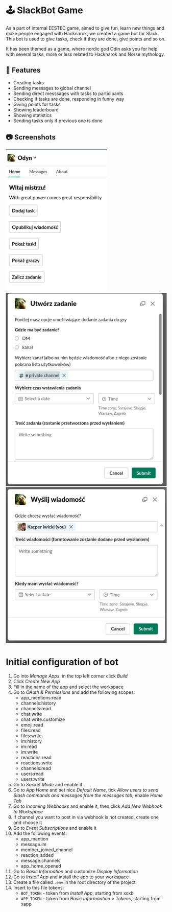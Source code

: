 # 🕹️ SlackBot Game

As a part of internal EESTEC game, aimed to give fun, learn new things and make people engaged with Hacknarok, we created a game bot for Slack. This bot is used to give tasks, check if they are done, give points and so on.

It has been themed as a game, where nordic god Odin asks you for help with several tasks, more or less related to Hacknarok and Norse mythology.

## 📝 Features

-   Creating tasks
-   Sending messages to global channel
-   Sending direct messsages with tasks to participants
-   Checking if tasks are done, responding in funny way
-   Giving points for tasks
-   Showing leaderboard
-   Showing statistics
-   Sending tasks only if previous one is done

## 📷 Screenshots

![](./imgs/admin_page.png) ![](./imgs/task_publish.png) ![](./imgs/send_message.png)

# Initial configuration of bot

1. Go into _Manage Apps_, in the top left corner click _Build_
2. Click _Create New App_
3. Fill in the name of the app and select the workspace
4. Go to _OAuth & Permissions_ and add the following scopes:
    - app_mentions:read
    - channels:history
    - channels:read
    - chat:write
    - chat:write.customize
    - emoji:read
    - files:read
    - files:write
    - im:history
    - im:read
    - im:write
    - reactions:read
    - reactions:write
    - channels:read
    - users:read
    - users:write
5. Go to _Socket Mode_ and enable it
6. Go to _App Home_ and set nice _Default Name_, tick _Allow users to send Slash commands and messages from the messages tab_, enable _Home Tab_
7. Go to _Incoming Webhooks_ and enable it, then click _Add New Webhook to Workspace_
8. If channel you want to post in via webhook is not created, create one and choose it
9. Go to _Event Subscriptions_ and enable it
10. Add the following events:
    - app_mention
    - message.im
    - member_joined_channel
    - reaction_added
    - message.channels
    - app_home_opened
11. Go to _Basic Information_ and customize _Display Information_
12. Go to _Install App_ and install the app to your workspace
13. Create a file called `.env` in the root directory of the project
14. Insert to this file tokens:
    - `BOT_TOKEN` - token from _Install App_, starting from xoxb
    - `APP_TOKEN` - token from _Basic Informaation_ > _Tokens_, starting from xapp
